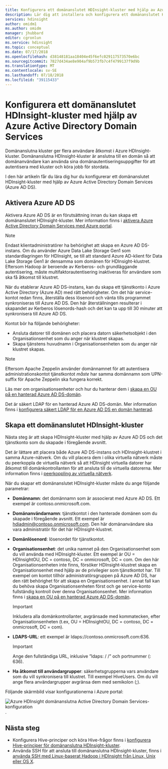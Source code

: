 ```yaml
---
title: Konfigurera ett domänanslutet HDInsight-kluster med hjälp av Azure AD DS
description: Lär dig att installera och konfigurera ett domänanslutet HDInsight-kluster med hjälp av Azure Active Directory Domain Services
services: hdinsight
author: omidm1
ms.author: omidm
manager: jhubbard
editor: cgronlun
ms.service: hdinsight
ms.topic: conceptual
ms.date: 07/17/2018
ms.openlocfilehash: d38148181aa18404e45f6efc029117573570e6bc
ms.sourcegitcommit: 7827d434ae8e904af9b573fb7c4f4799137f9d9b
ms.translationtype: MT
ms.contentlocale: sv-SE
ms.lasthandoff: 07/18/2018
ms.locfileid: "39115433"
---
```

# <a name="configure-a-domain-joined-hdinsight-cluster-by-using-azure-active-directory-domain-services"></a>Konfigurera ett domänanslutet HDInsight-kluster med hjälp av Azure Active Directory Domain Services

Domänanslutna kluster ger flera användare åtkomst i Azure HDInsight-kluster. Domänanslutna HDInsight-kluster är anslutna till en domän så att domänanvändare kan använda sina domänautentiseringsuppgifter för att autentisera med kluster och köra jobb för stordata. 

I den här artikeln får du lära dig hur du konfigurerar ett domänanslutet HDInsight-kluster med hjälp av Azure Active Directory Domain Services (Azure AD DS).

## <a name="enable-azure-ad-ds"></a>Aktivera Azure AD DS

Aktivera Azure AD DS är en förutsättning innan du kan skapa ett domänanslutet HDInsight-kluster. Mer information finns i [aktivera Azure Active Directory Domain Services med Azure portal](../../active-directory-domain-services/active-directory-ds-getting-started.md). 

> [!NOTE]
> Endast klientadministratörer ha behörighet att skapa en Azure AD DS-instans. Om du använder Azure Data Lake Storage Gen1 som standardlagringen för HDInsight, se till att standard Azure AD-klient för Data Lake Storage Gen1 är densamma som domänen för HDInsight-klustret. Eftersom Hadoop är beroende av Kerberos- och grundläggande autentisering, måste multifaktorautentisering inaktiveras för användare som ska få åtkomst till klustret.

När du etablerar Azure AD DS-instans, kan du skapa ett tjänstkonto i Azure Active Directory (Azure AD) med rätt behörigheter. Om det här service-kontot redan finns, återställa dess lösenord och vänta tills programmet synkroniseras till Azure AD DS. Den här återställningen resulterar i skapandet av Kerberos lösenords-hash och det kan ta upp till 30 minuter att synkronisera till Azure AD DS. 

Kontot bör ha följande behörigheter:

- Ansluta datorer till domänen och placera datorn säkerhetsobjekt i den Organisationsenhet som du anger när klustret skapas.
- Skapa tjänstens huvudnamn i Organisationsenheten som du anger när klustret skapas.

> [!NOTE]
> Eftersom Apache Zeppelin använder domännamnet för att autentisera administrationskontot tjänstkontot *måste* har samma domännamn som UPN-suffix för Apache Zeppelin ska fungera korrekt.

Läs mer om organisationsenheter och hur du hanterar dem i [skapa en OU på en hanterad Azure AD DS-domän](../../active-directory-domain-services/active-directory-ds-admin-guide-create-ou.md). 

Det är säkert LDAP för en hanterad Azure AD DS-domän. Mer information finns i [konfigurera säkert LDAP för en Azure AD DS en domän hanterad](../../active-directory-domain-services/active-directory-ds-admin-guide-configure-secure-ldap.md).

## <a name="create-a-domain-joined-hdinsight-cluster"></a>Skapa ett domänanslutet HDInsight-kluster

Nästa steg är att skapa HDInsight-kluster med hjälp av Azure AD DS och det tjänstkonto som du skapade i föregående avsnitt.

Det är lättare att placera både Azure AD DS-instans och HDInsight-klustret i samma Azure-nätverk. Om du vill placera dem i olika virtuella nätverk måste du peerkoppla de virtuella nätverk så att HDInsight virtuella datorer har åtkomst till domänkontrollanten för att ansluta till de virtuella datorerna. Mer information finns i [peerkoppling av virtuella nätverk](../../virtual-network/virtual-network-peering-overview.md).

När du skapar ett domänanslutet HDInsight-kluster måste du ange följande parametrar:

- **Domännamn**: det domännamn som är associerat med Azure AD DS. Ett exempel är contoso.onmicrosoft.com.
- **Domänanvändarnamn**: tjänstkontot i den hanterade domänen som du skapade i föregående avsnitt. Ett exempel är hdiadmin@contoso.onmicrosoft.com. Den här domänanvändare ska vara administratör för det här HDInsight-klustret.
- **Domänlösenord**: lösenordet för tjänstkontot.
- **Organisationsenhet**: det unika namnet på den Organisationsenhet som du vill använda med HDInsight-kluster. Ett exempel är OU = HDInsightOU, DC = contoso, DC = onmicrosoft, DC = com. Om den här Organisationsenheten inte finns, försöker HDInsight-klustret skapa en Organisationsenhet med hjälp av de privilegier som tjänstkontot har. Till exempel om kontot tillhör administratörsgruppen på Azure AD DS, har den rätt behörighet för att skapa en Organisationsenhet. I annat fall kan du behöva skapa Organisationsenheten först och ge service-konto fullständig kontroll över denna Organisationsenhet. Mer information finns i [skapa en OU på en hanterad Azure AD DS-domän](../../active-directory-domain-services/active-directory-ds-admin-guide-create-ou.md).

    > [!IMPORTANT]
    > Inkludera alla domänkontrollanter, avgränsade med kommatecken, efter Organisationsenheten (t.ex, OU = HDInsightOU, DC = contoso, DC = onmicrosoft, DC = com).

- **LDAPS-URL**: ett exempel är ldaps://contoso.onmicrosoft.com:636.

    > [!IMPORTANT]
    > Ange den fullständiga URL, inklusive ”ldaps: / /” och portnummer (: 636).

- **Ha åtkomst till användargrupper**: säkerhetsgrupperna vars användare som du vill synkronisera till klustret. Till exempel HiveUsers. Om du vill ange flera användargrupper avgränsa dem med semikolon (;).
 
Följande skärmbild visar konfigurationerna i Azure portal:

![Azure HDInsight domänanslutna Active Directory Domain Services-konfiguration](./media/apache-domain-joined-configure-using-azure-adds/hdinsight-domain-joined-configuration-azure-aads-portal.png).


## <a name="next-steps"></a>Nästa steg
* Konfigurera Hive-principer och köra Hive-frågor finns i [konfigurera Hive-principer för domänanslutna HDInsight-kluster](apache-domain-joined-run-hive.md).
* Använda SSH för att ansluta till domänanslutna HDInsight-kluster, finns i [använda SSH med Linux-baserat Hadoop i HDInsight från Linux, Unix eller OS X](../hdinsight-hadoop-linux-use-ssh-unix.md#domainjoined).

